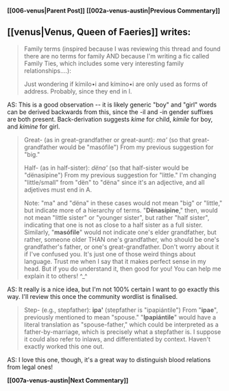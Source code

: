 **[[006-venus|Parent Post]]**
**[[002a-venus-austin|Previous Commentary]]**

## [[venus|Venus, Queen of Faeries]] writes:

> Family terms (inspired because I was reviewing this thread and found there are no terms for family AND because I'm writing a fic called Family Ties, which includes some very interesting family relationships....):
> 
> Just wondering if kímilo•i and kímino•i are only used as forms of address. Probably, since they end in I.

AS: This is a good observation -- it is likely generic "boy" and "girl" words can be derived backwards from this, since the -il and -in gender suffixes are both present. Back-derivation suggests _kime_ for child, _kímile_ for boy, and _kímine_ for girl.


> Great- (as in great-grandfather or great-aunt): _ma'_ (so that great-grandfather would be "masófile") From my previous suggestion for "big."
> 
> Half- (as in half-sister): _dëna'_ (so that half-sister would be "dënasípine") From my previous suggestion for "little." I'm changing "little/small" from "dën" to "dëna" since it's an adjective, and all adjetives must end in A.
> 
> Note: "ma" and "dëna" in these cases would not mean "big" or "little," but indicate more of a hierarchy of terms. "**Dënasípine**," then, would not mean "little sister" or "younger sister", but rather "half sister", indicating that one is not as close to a half sister as a full sister. Similarly, "**masófile**" would not indicate one's elder grandfather, but rather, someone older THAN one's grandfather, who should be one's grandfather's father, or one's great-grandfather. Don't worry about it if I've confused you. It's just one of those weird things about language. Trust me when I say that it makes perfect sense in my head. But if you do understand it, then good for you! You can help me explain it to others! ^_^

AS: It really is a nice idea, but I'm not 100% certain I want to go exactly this way. I'll review this once the community wordlist is finalised.

> Step- (e.g., stepfather): **ipa'** (stepfather is "ipapiántile") From "**ipae**", previously mentioned to mean "spouse." "**Ipapiántile**" would have a literal translation as "spouse-father," which could be interpreted as a father-by-marriage, which is precisely what a stepfather is. I suppose it could also refer to inlaws, and differentiated by context. Haven't exactly worked this one out.

AS: I love this one, though, it's a great way to distinguish blood relations from legal ones!

**[[007a-venus-austin|Next Commentary]]**